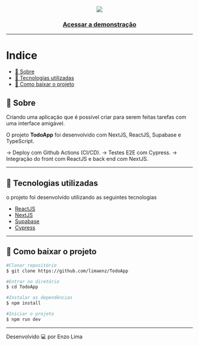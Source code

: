 <h1 align="center">
  <img src="./app/favicon.ico">
</h1>

<h3 align="center">
    <a href="https://limaenz.github.io/pagina-inicial-instagram/#">Acessar a demonstração</a>
</h3 >

---
# Indice 
  - [🔖 Sobre](#-sobre)
  - [🚀 Tecnologias utilizadas](#-tecnologias-utilizadas)
  - [📁 Como baixar o projeto](#-como-baixar-o-projeto)

## 🔖 Sobre

Criando uma aplicação que é possível criar para serem feitas tarefas com uma interface amigável.

O projeto **TodoApp** foi desenvolvido com NextJS, ReactJS, Supabase e TypeScript. 

-> Deploy com Github Actions (CI/CD). 
-> Testes E2E com Cypress. 
-> Integração do front com ReactJS e back end com NextJS. 

---

## 🚀 Tecnologias utilizadas

o projeto foi desenvolvido utilizando as seguintes tecnologias

- [ReactJS](https://pt-br.legacy.reactjs.org/)
- [NextJS](https://nextjs.org/)
- [Supabase](https://supabase.com/)
- [Cypress](https://www.cypress.io/)
---

## 📁 Como baixar o projeto

```bash
#Clonar repositório
$ git clone https://github.com/limaenz/TodoApp

#Entrar no diretório
$ cd TodoApp

#Instalar as dependências 
$ npm install

#Iniciar o projeto
$ npm run dev
```


---

Desenvolvido 💻 por Enzo Lima
